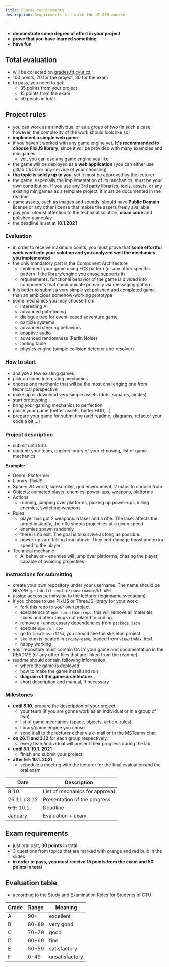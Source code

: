 ```yaml
---
title: Course requirements
description: Requirements to finish the NI-APH course

---
```


- **demonstrate some degree of effort in your project**
- **prove that you have learned something**
- **have fun**

## Total evaluation
- will be collected on [grades.fit.cvut.cz](https://grades.fit.cvut.cz/)
- 100 points, 70 for the project, 30 for the exam
- to pass, you need to get:
  - 35 points from your project
  - 15 points from the exam
  - 50 points in total

## Project rules
- you can work as an individual or as a group of two (in such a case, however, the complexity of the work should look like so)
- **implement a simple web game**
- if you haven't worked with any game engine yet, **it's recommended to choose PixiJS library**, since it will be provided with many examples and minigames
  - yet, you can use any game engine you like
- the game will be deployed as a **web application** (you can either use gitlab CI/CD or any service of your choosing)
- **the topic is solely up to you**, yet it must be approved by the lecturer
- the game, especially the implementation of its mechanics, must be your own contribution. If you use any 3rd party libraries, tools, assets, or any existing minigames as a template project, it must be documented in the readme
- game assets, such as images and sounds, should have **Public Domain** license or any other license that makes the assets freely available
- pay your utmost attention to the technical solution, **clean code** and polished gameplay
- the deadline is set at **10.1.2021**

### Evaluation
- in order to receive maximum points, you must prove that **some effortful work went into your solution and you analyzed well the mechanics you implemented** 
- the only mandatory part is the Component Architecture
  - implement your game using ECS pattern (or any other specific pattern if the library/engine you chose supports it)
  - requirements: functional behavior of the game is divided into components that communicate primarily via messaging pattern
- it is better to submit a very simple yet polished and completed game than an ambicious somehow-working prototype
- some mechanics you may choose from:
  - interesting AI
  - advanced pathfinding
  - dialogue tree for event-based adventure game
  - particle systems
  - advanced steering behaviors
  - adaptive audio
  - advanced randomness (Perlin Noise)
  - looting table
  - physics engine (simple collision detector and resolver)

### How to start
- analyse a few existing games
- pick up some interesting mechanics
- choose one mechanic that will be the most challenging one from technical perspective
- make up or download very simple assets (dots, squares, circles)
- start prototyping
- bring your gaming mechanics to perfection
- polish your game (better assets, better HUD,...)
- prepare your game for submitting (add readme, diagrams, refactor your code a bit,...)

### Project description
- submit until 8.10.
- content: your team, engine/library of your choosing, list of game mechanics

**Example:**
- Genre: Platformer
- Library: PixiJS
- Space: 2D world, sidescroller, grid environment, 2 maps to choose from
- Objects: animated player, enemies, power-ups, weapons, platforms
- Actions
  - running, jumping over platforms, picking up power-ups, killing enemies, switching weapons
- Rules
  - player has got 2 weapons: a laser and a rifle. The laser affects the target instantly, the rifle shoots projectiles at a given speed
  - enemies spawn randomly
  - there is no exit. The goal is to survive as long as possible.
  - power-ups are falling from above. They add damage boost and extra speed to the player
- Technical mechanic
  - AI behavior - enemies will jump over platforms, chasing the player, capable of avoiding projectiles


### Instructions for submitting
- create your own repository under your username. The name should be NI-APH `gitlab.fit.cvut.cz/<username>/NI-APH`
- assign access permission to the lecturer (loginname svecadam)
- if you choose to use PixiJS or ThreeJS library for your work:
  - fork this repo to your own project
  - execute script `npm run clean-repo`, this will remove all materials, slides and other things not related to coding
  - remove all unnecessary dependencies from `package.json`
  - execute `npm run dev`
  - go to `localhost:1234`, you should see the skeleton project
  - skeleton is located in `src/my-game`, loaded from `view/index.html`
  - happy working
- your repository must contain ONLY your game and documentation in the README (or any other files that are linked from the readme)
- readme should contain following information:
  - where the game is deployed
  - how to make the game install and run
  - **diagram of the game architecture**
  - short description and manual, if necessary

### Milestones
- **until 8.10**, prepare the description of your project:
  - your team (if you are gonna work as an individual or in a group of two)
  - list of game mechanics  (space, objects, action, rules)
  - library/game engine you chose
  - send it all to the lecturer either via e-mail or in the MSTeams chat
- **on 26.11 and 3.12** for each group respectively:
  - every team/individual will present their progress during the lab
- **until ~~5.1.~~ 10.1. 2021**
  - finish and submit your project
- **after ~~5.1.~~ 10.1. 2021**
  - schedule a meeting with the lecturer for the final evaluation and the oral exam

| Date | Description |
| ------ | ------ | 
| 8.10. | List of mechanics for approval |
| 26.11 / 3.12 | Presentation of the progress |
| ~~5.1.~~ 10.1. | Deadline | 
| January | Evaluation + exam |

## Exam requirements
- just oral part, **30 points** in total
- 3 questions from topics that are marked with orange and red bulb in the slides
- **in order to pass, you must receive 15 points from the exam and 50 points in total**

## Evaluation table
- according to the Study and Examination Rules for Students of CTU 

| Grade | Range | Meaning |
| ------ | ------ | ------ |
| A | 90+ | excellent |
| B | 80-89 | very good |
| C | 70-79 | good |
| D | 60-69 | fine |
| E | 50-59 | satisfactory |
| F | 0-49 | unsatisfactory |